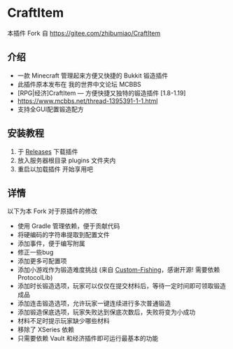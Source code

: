 # CraftItem

本插件 Fork 自 https://gitee.com/zhibumiao/CraftItem

## 介绍

- 一款 Minecraft 管理起来方便又快捷的 Bukkit 锻造插件
- 此插件原本发布在 我的世界中文论坛 MCBBS
- [RPG|经济]CraftItem — 方便快捷又独特的锻造插件 [1.8-1.19]
- https://www.mcbbs.net/thread-1395391-1-1.html
- 支持全GUI配置锻造配方

## 安装教程

1. 于 [Releases](https://github.com/MrXiaoM/CraftItem/releases) 下载插件
2. 放入服务器根目录 plugins 文件夹内
3. 重启以加载插件 开始享用吧

## 详情

以下为本 Fork 对于原插件的修改

* 使用 Gradle 管理依赖，便于贡献代码
* 将硬编码的字符串提取到配置文件
* 添加事件，便于编写附属
* 修正一些bug
* 添加更多可配置项
* 添加小游戏作为锻造难度挑战 (来自 [Custom-Fishing](https://github.com/Xiao-MoMi/Custom-Fishing)，感谢开源! 需要依赖 ProtocolLib)
* 添加时长锻造选项，玩家可以仅仅在提交材料后，等待一定时间即可领取锻造成品
* 添加连击锻造选项，允许玩家一键连续进行多次普通锻造
* 添加锻造保底选项，玩家失败达到保底次数后，失败将变为小成功
* 材料不足时提示玩家缺少哪些材料
* 移除了 XSeries 依赖
* 只需要依赖 Vault 和经济插件即可运行最基本的功能
